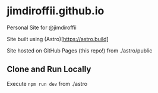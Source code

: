 # jimdiroffii.github.io
Personal Site for @jimdiroffii

Site built using (Astro)[https://astro.build]

Site hosted on GitHub Pages (this repo!) from ./astro/public

## Clone and Run Locally
Execute `npm run dev` from ./astro
